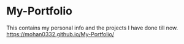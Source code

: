 # My-Portfolio
This contains my personal info and the projects I have done till now.
https://mohan0332.github.io/My-Portfolio/

